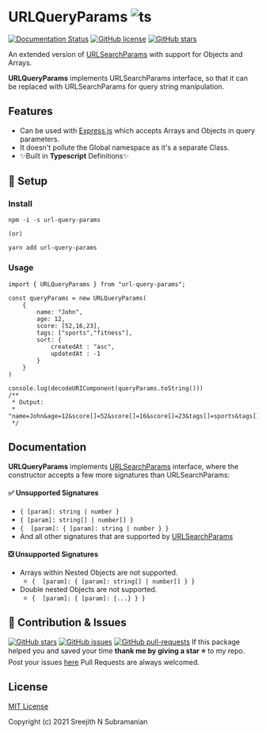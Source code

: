 
# URLQueryParams ![ts](https://flat.badgen.net/badge/-/TypeScript?icon=typescript&label&labelColor=blue&color=555555)

[![Documentation Status](https://readthedocs.org/projects/ansicolortags/badge/?version=latest)](http://ansicolortags.readthedocs.io/?badge=latest) [![GitHub license](https://img.shields.io/github/license/Naereen/StrapDown.js.svg)](https://github.com/SreejithNS/urlqueryparams/blob/main/LICENSE) [![GitHub stars](https://img.shields.io/github/stars/Naereen/StrapDown.js.svg?style=social&label=Star&maxAge=2592000)](https://GitHub.com/SreejithNS/urlqueryparams/stargazers/)


An extended version of [URLSearchParams](https://developer.mozilla.org/en-US/docs/Web/API/URLSearchParams) with support for Objects and Arrays.

**URLQueryParams** implements URLSearchParams interface, so that it can be replaced with URLSearchParams for query string manipulation.


## Features

- Can be used with [Express.js](https://www.npmjs.com/package/express) which accepts Arrays and Objects in query parameters.
- It doesn't pollute the Global namespace as it's a separate Class.
- ✨Built in **Typescript** Definitions✨

## 🔰 Setup

### Install

    npm -i -s url-query-params
    
	(or)
	
	yarn add url-query-params

### Usage

    
    import { URLQueryParams } from "url-query-params";
    
    const queryParams = new URLQueryParams(
        {
            name: "John",
            age: 12,
            score: [52,16,23],
            tags: ["sports","fitness"],
            sort: {
                createdAt : "asc",
                updatedAt : -1
            }
        }
    )
    
    console.log(decodeURIComponent(queryParams.toString()))
    /**
     * Output:
     *  "name=John&age=12&score[]=52&score[]=16&score[]=23&tags[]=sports&tags[]=fitness&sort[createdAt]=asc&sort[updatedAt]=desc" 
     */



## Documentation

**URLQueryParams** implements [URLSearchParams](https://developer.mozilla.org/en-US/docs/Web/API/URLSearchParams) interface, where the constructor accepts a few more signatures than URLSearchParams:

#### ✅ Unsupported Signatures

 - `{ [param]: string | number }`
 - `{ [param]: string[] | number[] }`
 - `{  [param]: { [param]: string | number } }`
 - And all other signatures that are supported by [URLSearchParams](https://developer.mozilla.org/en-US/docs/Web/API/URLSearchParams)

#### ❎ Unsupported Signatures
 
 - Arrays within Nested Objects are not supported.
	 - `{  [param]: { [param]: string[] | number[] } }`  
 - Double nested Objects are not supported.
	 -  `{  [param]: { [param]: {...} } }` 

## 🦄 Contribution & Issues
[![GitHub stars](https://img.shields.io/github/stars/Naereen/StrapDown.js.svg?style=social&label=Star&maxAge=2592000)](https://GitHub.com/SreejithNS/urlqueryparams/stargazers/) [![GitHub issues](https://img.shields.io/github/issues/Naereen/StrapDown.js.svg)](https://GitHub.com/SreejithNS/urlqueryparams/issues/) [![GitHub pull-requests](https://img.shields.io/github/issues-pr/Naereen/StrapDown.js.svg)](https://GitHub.com/SreejithNS/urlqueryparams/pull/)
If this package helped you and saved your time **thank me by giving a star ⭐** to my repo. 
Post your issues [here](https://github.com/SreejithNS/urlqueryparams/issues)
Pull Requests are always welcomed.

## License
[MIT License](https://github.com/SreejithNS/urlqueryparams/blob/main/LICENSE)

Copyright (c) 2021 Sreejith N Subramanian
